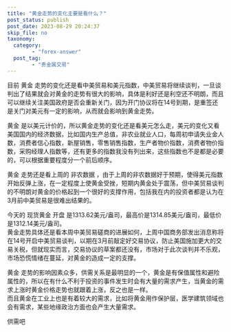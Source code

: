 ```yaml
---
title: "黄金走势的变化主要是看什么？"
post_status: publish
post_date: 2023-08-29 20:24:37
skip_file: no
taxonomy:
  category:
        - "forex-answer"
  post_tag:
        - "贵金属交易"
---
```


目前 黄金 走势的变化还是看中美贸易和美元指数，中美贸易将继续谈判，一旦谈判出了结果就会对黄金的走势有很大的影响，具体是利好还是利空还不明朗，而且可以继续关注美国政府是否会重新关门，因为开门协议将在14号到期，是重签还是关门对美元有一定的影响，从而就会影响到黄金走势。

黄金 是以美元计价的，所以黄金走势的变化还是看美元怎么走，美元的变化又看美国国内的经济数据，比如国内生产总值，非农业就业人口，每周初申请失业金人数，消费者信心指数，新屋销售，零售销售指数，生产者物价指数，消费者物价指数，采购经理人指数等，还有更多的指数我没有列出来，这些指数也不是都是必要的，可以根据重要程度分一个前后顺序。

黄金 走势还是看上周的 非农数据 ，由于上周的非农数据好于预期，使得美元指数开始反弹上涨，在一定程度上使黄金受挫，短期内黄金处于震荡，但中美贸易谈判的不明朗对黄金的价格起到一个很好的支撑作用，包括我在内的投资者都是认为在3月前中美贸易是很难出结果的。

今天的 现货黄金 开盘 是1313.62美元/盎司，最高价是1314.85美元/盎司，最低价是1312.14美元/盎司。  
黄金走势具体还是看本周中美贸易磋商的进展如何，上周中国商务部发出消息称将在14号开启中美贸易谈判，以期在3月前敲定好交易协议，防止美国施加更大的交易关税，但就现实而言，交易协议的草案都还没有，市场对于此次谈判并不乐观，市场恐慌情绪在蔓延，对黄金的造成一定的支撑。

黄金 走势的影响因素众多，供需关系是最明显的一个，黄金是有保值属性和避险属性的，所以在有什么不利于投资的事件发生时会有大量的需求产生，当黄金的需求上涨时黄金价格走势也就跟着上涨，反之也是一样。  
而且黄金在工业上也是有着较大的需求，比如将黄金用作保护层，医学建筑领域也会有需求，某些地缘政治方面也会产生大量需求。

供需吧
